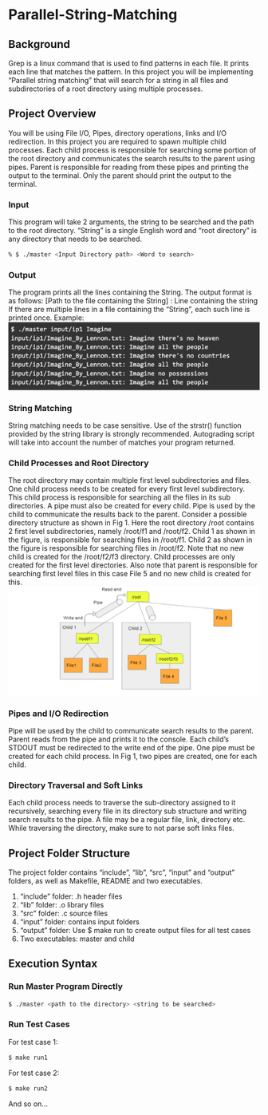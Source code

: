 # Parallel-String-Matching

## Background
Grep is a linux command that is used to find patterns in each file. It prints each line that matches the pattern. In this project you will be implementing “Parallel string matching” that will search for a string in all files and subdirectories of a root directory using multiple processes.

## Project Overview
You will be using File I/O, Pipes, directory operations, links and I/O redirection. In this project you are required to spawn multiple child processes. Each child process is responsible for searching some portion of the root directory and communicates the search results to the parent using pipes. Parent is responsible for reading from these pipes and printing the output to the terminal. Only the parent should print the output to the terminal. 

### Input
This program will take 2 arguments, the string to be searched and the path to the root directory. “String” is a single English word and “root directory” is any directory that needs to be searched.
```bash
% $ ./master <Input Directory path> <Word to search>
```

### Output
The program prints all the lines containing the String. The output format is as follows: [Path to the file containing the String] : Line containing the string
If there are multiple lines in a file containing the “String”, each such line is printed once.
Example: 
![screenshot](terminal.png)

### String Matching
String matching needs to be case sensitive. Use of the strstr() function provided by the string library is strongly recommended. Autograding script will take into account the number of matches your program returned.

### Child Processes and Root Directory
The root directory may contain multiple first level subdirectories and files. One child process needs to be created for every first level subdirectory. This child process is responsible for searching all the files in its sub directories. A pipe must also be created for every child. Pipe is used by the child to communicate the results back to the parent.
Consider a possible directory structure as shown in Fig 1. Here the root directory /root contains 2 first level subdirectories, namely /root/f1 and /root/f2. Child 1 as shown in the figure, is responsible for searching files in /root/f1. Child 2 as shown in the figure is responsible for searching files in /root/f2.
Note that no new child is created for the /root/f2/f3 directory. Child processes are only created for the first level directories. Also note that parent is responsible for searching first level files in this case File 5 and no new child is created for this.
![screenshot](figure1.png)

### Pipes and I/O Redirection
Pipe will be used by the child to communicate search results to the parent. Parent reads from the pipe and prints it to the console. Each child’s STDOUT must be redirected to the write end of the pipe. One pipe must be created for each child process. In Fig 1, two pipes are created, one for each child.

### Directory Traversal and Soft Links
Each child process needs to traverse the sub-directory assigned to it recursively, searching every file in its directory sub structure and writing search results to the pipe. A file may be a regular file, link, directory etc. While traversing the directory, make sure to not parse soft links files.

## Project Folder Structure
The project folder contains “include”, “lib”, “src”, “input” and “output” folders, as well as Makefile, README and two executables.
1. “include” folder: .h header files
2. “lib” folder: .o library files
3. “src” folder: .c source files
4. “input” folder: contains input folders
5. “output” folder: Use $ make run to create output files for all test cases
6. Two executables: master and child

## Execution Syntax

### Run Master Program Directly
```bash
$ ./master <path to the directory> <string to be searched>
```

### Run Test Cases
For test case 1: 
```bash
$ make run1
```
For test case 2: 
```bash
$ make run2 
```
And so on...
